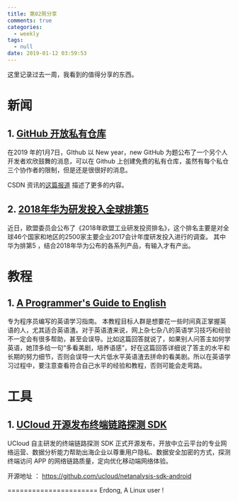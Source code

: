 ```yaml
---
title: 第02周分享
comments: true
categories:
  - weekly
tags:
  - null
date: 2019-01-12 03:59:53
---
```



这里记录过去一周，我看到的值得分享的东西。


<!--more-->



# 新闻

## 1. [GitHub 开放私有仓库](https://blog.github.com/2019-01-07-new-year-new-github/)
在2019 年的1月7日，GIthub 以 New year，new GitHub 为题公布了一个另个人开发者欢欣鼓舞的消息，可以在 Github 上创建免费的私有仓库，虽然有每个私仓三个协作者的限制，但是还是很很好的消息。

CSDN 资讯的[这篇报道](https://blog.csdn.net/csdnnews/article/details/86109374) 描述了更多的内容。

## 2. [2018年华为研发投入全球排第5](https://www.ithome.com/0/403/433.htm) 

近日，欧盟委员会公布了《2018年欧盟工业研发投资排名》，这个排名主要是对全球46个国家和地区的2500家主要企业2017会计年度研发投入进行的调查。
其中华为排第5 ，结合2018年华为公布的各系列产品，有输入才有产出。

# 教程

## 1. [A Programmer's Guide to English](https://github.com/yujiangshui/A-Programmers-Guide-to-English/blob/master/README.md)
专为程序员编写的英语学习指南。
本教程目标人群是想要花一些时间真正掌握英语的人，尤其适合英语渣。对于英语渣来说，网上杂七杂八的英语学习技巧和经验不一定会有很多帮助，甚至会误导。比如这篇回答就说了，如果别人问答主如何学英语，她顶多给一句“多看美剧，培养语感”，好在这篇回答详细说了答主的水平和长期的努力细节，否则会误导一大片低水平英语渣去拼命的看美剧。所以在英语学习过程中，要注意查看符合自己水平的经验和教程，否则可能会走弯路。

# 工具

## 1. [UCloud 开源发布终端链路探测 SDK](https://mp.weixin.qq.com/s?__biz=MjM5NjQ4MjYwMQ==&mid=2664613120&idx=1&sn=041701d505cde7607d3c1cef27dc7756&chksm=bdcefe468ab97750d218a9033a0dff43b26b7bb3344a37c8a5be412b9c6a8d497baad0966442&mpshare=1&scene=1&srcid=&rd2werd=1#wechat_redirect)

UCloud 自主研发的终端链路探测 SDK 正式开源发布，开放中立云平台的专业网络运营、数据分析能力帮助出海企业以尊重用户隐私、数据安全加密的方式，探测终端访问 APP 的网络链路质量，定向优化移动端网络体验。

开源地址 ： https://github.com/ucloud/netanalysis-sdk-android







======================
Erdong, A Linux user !
